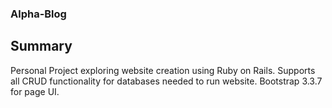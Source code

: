 ### Alpha-Blog

## Summary 
  Personal Project exploring website creation using Ruby on Rails.
  Supports all CRUD functionality for databases needed to run website.
  Bootstrap 3.3.7 for page UI.
  

